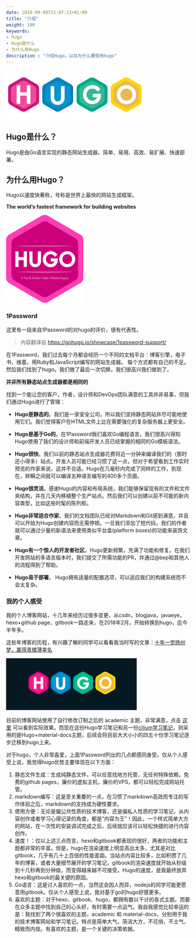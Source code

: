 ```yaml
---
date: 2018-09-09T21:07:13+01:00
title: "介绍"
weight: 100
keywords:
- hugo
- Hugo是什么
- 为什么用Hugo
description : "介绍Hugo，以及为什么要使用hugo"
---
```


![](images/hugo-logo.png)

## Hugo是什么？

Hugo是由Go语言实现的静态网站生成器。简单、易用、高效、易扩展、快速部署。

## 为什么用Hugo？

Hugo以速度快著称，号称是世界上最快的网站生成框架。

**The world’s fastest framework for building websites**

![](images/hugo-icon-big.png)

### 1Password

这里有一段来自1Password的对hugo的评价，很有代表性。

> 内容翻译自  https://gohugo.io/showcase/1password-support/

在1Password，我们过去每个月都会经历一个不同的文档平台：博客引擎，电子书，维基，用Ruby和JavaScript编写的网站生成器。 每个方式都有自己的不足。然后我们找到了hugo。我们做了最后一次切换，我们很高兴我们做到了。

**并非所有静态站点生成器都是相同的**

找到一个能让您的客户，作者，设计师和DevOps团队满意的工具并非易事，但我们通过Hugo进行了管理：

- **Hugo是静态的**。我们是一家安全公司，所以我们坚持静态网站并尽可能地使用它们。我们觉得客户在HTML文件上比在需要强化的复杂服务器上更安全。

- **Hugo是基于Go的**。在1Password我们喜欢Go编程语言，我们很高兴得知Hugo使用了我们的设计师和前端开发人员已经掌握的相同的Go模板语法。

- **Hugo很快**。我们以前的静态站点生成器花费将近一分钟来编译我们的（那时还小得多）站点。开发人员可能已经习惯了这一点，但对于希望看到工作实时预览的作家来说，这并不合适。Hugo在几毫秒内完成了同样的工作，到现在，转瞬之间就可以编译五种语言编写的400多个页面。

- **Hugo很灵活**。感谢Hugo的内容和布局系统，我们能够保留现有的文件和文件夹结构，并在几天内移植整个生产站点。然后我们可以创建以前不可能的新内容类型，比如这些时髦的陈列柜。

- **Hugo非常适合作家**。我们的文档团队已经对Markdown和Git感到满意，并且可以开始为Hugo创建内容而无需停顿。一旦我们添加了短代码，我们的作者就可以通过少量的新语法来使用类似平台盒(platform boxes)的功能来装饰文章。

- **Hugo有一个惊人的开发者社区**。Hugo更新频繁，充满了功能和修复。在我们开发网站的多语言版本时，我们提交了所需功能的PR，并通过@bep和其他人的流程得到了帮助。

- **Hugo易于部署**。 Hugo拥有适量的配置选项，可以适应我们的构建系统而不会太复杂。

### 我的个人感受

我的个人博客网站，十几年来经历过很多变更，从csdn，blogjava，javaeye，hexo+github page，gitbook一路走来，在2018年2月，开始转换到hugo，迄今半年多。

这些年博客的历程，有兴趣了解的同学可以看看我当时写的文章：[十年一觉扬州梦，赢得青楼薄幸名](https://skyao.io/post/201802-getting-started/)

![](images/hugo-logo-black.png)

目前的博客网站使用了自行修改订制之后的 academic 主题，非常满意，点击 [这里](https://skyao.io) 可以看到实际效果。而现在这份Hugo学习笔记和另一份[cilium学习笔记](https://skyao.io/learning-cilium)，则采用的是Hugo+material-docs主题，后续会将目前大大小小的四五十份学习笔记逐步迁移到hugo上来。

对于hugo，个人非常喜爱，上面1Password列出的几点都感同身受。仅从个人感受上说，我觉得hugo优势主要体现在以下方面：

1. 静态文件生成：生成纯静态文件，可以任意找地方托管，无任何特殊依赖。免费的github pages，廉价的虚拟主机，廉价的VPS，都可以轻松完成网站托管。
2. markdown编写：这是至关重要的一点，在习惯了markdown高效而专注的写作体验之后，markdown的支持成为硬性要求。
3. 使用方便：无论是偏公共性质的技术博客，还是偏私人性质的学习笔记，从内容创作或者学习心得记录的角度，都是“内容为王”！因此，一个样式简单大方的网站，在一次性的安装调试完成之后，后续就应该可以轻松快捷的进行内容创作。
4. 速度！：仅以上述三点而言，hexo和gitbook都表现的很好，两者的功能和主题都非常的丰富。但是，hugo在渲染速度上明显高出太多，尤其是对比gitbook，几乎有几十上百倍的性能差距。当站点内容比较多，比如积攒了几年的博客，或者大量细节展开的学习笔记，gitbook的渲染速度就开始从秒级到十几秒再到分钟级，而变得越来越不可接受。Hugo的速度，是我最终放弃hexo和gitbook的最关键的原因。
5. Go语言：这是讨人喜欢的一点，当然这会因人而异，nodejs的同学可能更愿意用gitbook。仅从个人感受上说，我对基于go的hugo好感更多。
6. 喜欢的主题：对于hexo、gitbook、hugo，都拥有数以千计的各式主题。而要在众多主题中找到自己的心头好，有时需要一点运气。我自我感觉比较幸运的是：我找到了两个很喜欢的主题，academic 和 material-docs，分别用于我的技术博客网站和学习笔记。特点是简单大气，简洁大方，不花俏，不土气，精致而内敛。有喜欢的主题，是一个关键的决策依据。



